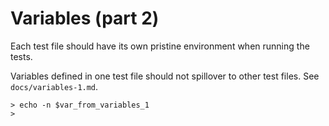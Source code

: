 # Variables (part 2)

Each test file should have its own pristine environment when running the tests.

Variables defined in one test file should not spillover to other test files. See `docs/variables-1.md`.

    > echo -n $var_from_variables_1
    >
